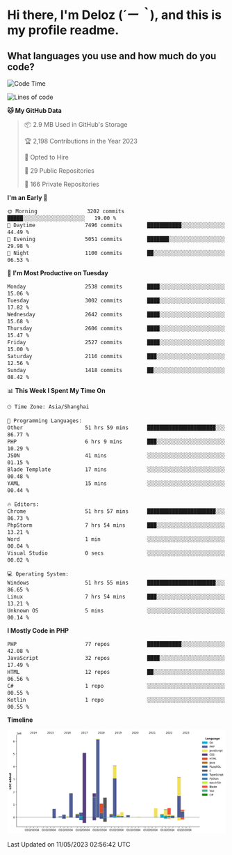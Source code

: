 # **Hi there, I'm Deloz (*´ー｀*), and this is my profile readme.**

## **What languages you use and how much do you code?**

<!--START_SECTION:waka-->
![Code Time](http://img.shields.io/badge/Code%20Time-1%2C427%20hrs%2021%20mins-blue)

![Lines of code](https://img.shields.io/badge/From%20Hello%20World%20I%27ve%20Written-30.7%20million%20lines%20of%20code-blue)

**🐱 My GitHub Data** 

> 📦 2.9 MB Used in GitHub's Storage 
 > 
> 🏆 2,198 Contributions in the Year 2023
 > 
> 💼 Opted to Hire
 > 
> 📜 29 Public Repositories 
 > 
> 🔑 166 Private Repositories 
 > 
**I'm an Early 🐤** 

```text
🌞 Morning                3202 commits        █████░░░░░░░░░░░░░░░░░░░░   19.00 % 
🌆 Daytime                7496 commits        ███████████░░░░░░░░░░░░░░   44.49 % 
🌃 Evening                5051 commits        ███████░░░░░░░░░░░░░░░░░░   29.98 % 
🌙 Night                  1100 commits        ██░░░░░░░░░░░░░░░░░░░░░░░   06.53 % 
```
📅 **I'm Most Productive on Tuesday** 

```text
Monday                   2538 commits        ████░░░░░░░░░░░░░░░░░░░░░   15.06 % 
Tuesday                  3002 commits        ████░░░░░░░░░░░░░░░░░░░░░   17.82 % 
Wednesday                2642 commits        ████░░░░░░░░░░░░░░░░░░░░░   15.68 % 
Thursday                 2606 commits        ████░░░░░░░░░░░░░░░░░░░░░   15.47 % 
Friday                   2527 commits        ████░░░░░░░░░░░░░░░░░░░░░   15.00 % 
Saturday                 2116 commits        ███░░░░░░░░░░░░░░░░░░░░░░   12.56 % 
Sunday                   1418 commits        ██░░░░░░░░░░░░░░░░░░░░░░░   08.42 % 
```


📊 **This Week I Spent My Time On** 

```text
🕑︎ Time Zone: Asia/Shanghai

💬 Programming Languages: 
Other                    51 hrs 59 mins      ██████████████████████░░░   86.77 % 
PHP                      6 hrs 9 mins        ███░░░░░░░░░░░░░░░░░░░░░░   10.29 % 
JSON                     41 mins             ░░░░░░░░░░░░░░░░░░░░░░░░░   01.15 % 
Blade Template           17 mins             ░░░░░░░░░░░░░░░░░░░░░░░░░   00.48 % 
YAML                     15 mins             ░░░░░░░░░░░░░░░░░░░░░░░░░   00.44 % 

🔥 Editors: 
Chrome                   51 hrs 57 mins      ██████████████████████░░░   86.73 % 
PhpStorm                 7 hrs 54 mins       ███░░░░░░░░░░░░░░░░░░░░░░   13.21 % 
Word                     1 min               ░░░░░░░░░░░░░░░░░░░░░░░░░   00.04 % 
Visual Studio            0 secs              ░░░░░░░░░░░░░░░░░░░░░░░░░   00.02 % 

💻 Operating System: 
Windows                  51 hrs 55 mins      ██████████████████████░░░   86.65 % 
Linux                    7 hrs 54 mins       ███░░░░░░░░░░░░░░░░░░░░░░   13.21 % 
Unknown OS               5 mins              ░░░░░░░░░░░░░░░░░░░░░░░░░   00.14 % 
```

**I Mostly Code in PHP** 

```text
PHP                      77 repos            ███████████░░░░░░░░░░░░░░   42.08 % 
JavaScript               32 repos            ████░░░░░░░░░░░░░░░░░░░░░   17.49 % 
HTML                     12 repos            ██░░░░░░░░░░░░░░░░░░░░░░░   06.56 % 
C#                       1 repo              ░░░░░░░░░░░░░░░░░░░░░░░░░   00.55 % 
Kotlin                   1 repo              ░░░░░░░░░░░░░░░░░░░░░░░░░   00.55 % 
```



**Timeline**

![Lines of Code chart](https://raw.githubusercontent.com/deloz/deloz/main/assets/bar_graph.png)


 Last Updated on 11/05/2023 02:56:42 UTC
<!--END_SECTION:waka-->
